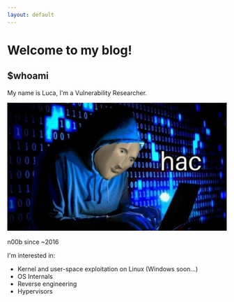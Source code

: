 ```yaml
---
layout: default
---
```


# Welcome to my blog!

## $whoami

My name is Luca, I'm a Vulnerability Researcher.

![Horrible picture of myself](/assets/images/pic.jpg "Yeah, I am this guy")


n00b since ~2016

I'm interested in:

* Kernel and user-space exploitation on Linux (Windows soon...)
* OS Internals
* Reverse engineering
* Hypervisors
